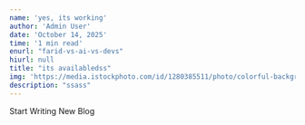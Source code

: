 ```yaml
---
name: 'yes, its working'
author: 'Admin User'
date: 'October 14, 2025'
time: '1 min read'
enurl: "farid-vs-ai-vs-devs"
hiurl: null
title: "its availabledss"
img: 'https://media.istockphoto.com/id/1280385511/photo/colorful-background.jpg?s=612x612&w=0&k=20&c=kj0PRQlgvWLzA1-1me6iZp5mlwsZhC4QlcvIEb1J1bs='
description: "ssass"
---
```


Start Writing New Blog